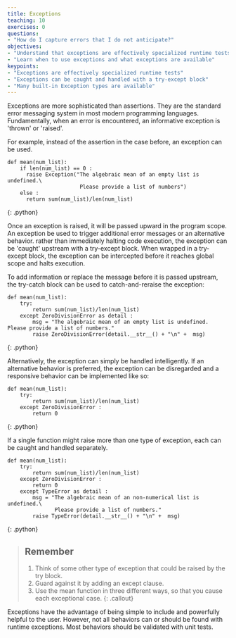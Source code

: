 ```yaml
---
title: Exceptions
teaching: 10
exercises: 0
questions:
- "How do I capture errors that I do not anticipate?"
objectives:
- "Understand that exceptions are effectively specialized runtime tests"
- "Learn when to use exceptions and what exceptions are available"
keypoints:
- "Exceptions are effectively specialized runtime tests"
- "Exceptions can be caught and handled with a try-except block"
- "Many built-in Exception types are available"
---
```


Exceptions are more sophisticated than assertions. They are the standard error 
messaging system in most modern programming languages.  Fundamentally, when an 
error is encountered, an informative exception is 'thrown' or 'raised'.

For example, instead of the assertion in the case before, an exception can be
used.

~~~
def mean(num_list):
    if len(num_list) == 0 :
      raise Exception("The algebraic mean of an empty list is undefined.\
      	    	       Please provide a list of numbers")
    else :
      return sum(num_list)/len(num_list)
~~~
{: .python}

Once an exception is raised, it will be passed upward in the program scope.
An exception be used to trigger additional error messages or an alternative
behavior. rather than immediately halting code
execution, the exception can be 'caught' upstream with a try-except block.
When wrapped in a try-except block, the exception can be intercepted before it reaches
global scope and halts execution.

To add information or replace the message before it is passed upstream, the try-catch
block can be used to catch-and-reraise the exception:

~~~
def mean(num_list):
    try:
        return sum(num_list)/len(num_list)
    except ZeroDivisionError as detail :
        msg = "The algebraic mean of an empty list is undefined. Please provide a list of numbers."
        raise ZeroDivisionError(detail.__str__() + "\n" +  msg)
~~~
{: .python}

Alternatively, the exception can simply be handled intelligently. If an
alternative behavior is preferred, the exception can be disregarded and a
responsive behavior can be implemented like so:

~~~
def mean(num_list):
    try:
        return sum(num_list)/len(num_list)
    except ZeroDivisionError :
        return 0
~~~
{: .python}

If a single function might raise more than one type of exception, each can be
caught and handled separately.

~~~
def mean(num_list):
    try:
        return sum(num_list)/len(num_list)
    except ZeroDivisionError :
        return 0
    except TypeError as detail :
        msg = "The algebraic mean of an non-numerical list is undefined.\
               Please provide a list of numbers."
        raise TypeError(detail.__str__() + "\n" +  msg)
~~~
{: .python}

> ## Remember
>
> 1. Think of some other type of exception that could be raised by the try 
> block.
> 2. Guard against it by adding an except clause.
> 3. Use the mean function in three different ways, so that you cause each
> exceptional case.
{: .callout}

Exceptions have the advantage of being simple to include and powerfully helpful
to the user. However, not all behaviors can or should be found with runtime
exceptions. Most behaviors should be validated with unit tests.
